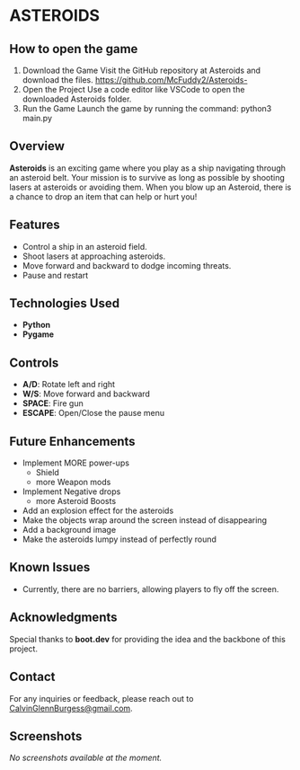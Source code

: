 # ASTEROIDS

## How to open the game
1. Download the Game
    Visit the GitHub repository at Asteroids and download the files.
        https://github.com/McFuddy2/Asteroids-
2. Open the Project
    Use a code editor like VSCode to open the downloaded Asteroids folder.
3. Run the Game
    Launch the game by running the command:
        python3 main.py

## Overview
**Asteroids** is an exciting game where you play as a ship navigating through an asteroid belt. Your mission is to survive as long as possible by shooting lasers at asteroids or avoiding them. When you blow up an Asteroid, there is a chance to drop an item that can help or hurt you!

## Features
- Control a ship in an asteroid field.
- Shoot lasers at approaching asteroids.
- Move forward and backward to dodge incoming threats.
- Pause and restart

## Technologies Used
- **Python**
- **Pygame**

## Controls
- **A/D**: Rotate left and right
- **W/S**: Move forward and backward
- **SPACE**: Fire gun
- **ESCAPE**: Open/Close the pause menu

## Future Enhancements
- Implement MORE power-ups
    - Shield
    - more Weapon mods
- Implement Negative drops
   - more Asteroid Boosts
- Add an explosion effect for the asteroids
- Make the objects wrap around the screen instead of disappearing
- Add a background image
- Make the asteroids lumpy instead of perfectly round

## Known Issues
- Currently, there are no barriers, allowing players to fly off the screen.


## Acknowledgments
Special thanks to **boot.dev** for providing the idea and the backbone of this project.

## Contact
For any inquiries or feedback, please reach out to [CalvinGlennBurgess@gmail.com](mailto:CalvinGlennBurgess@gmail.com).

## Screenshots
*No screenshots available at the moment.*
